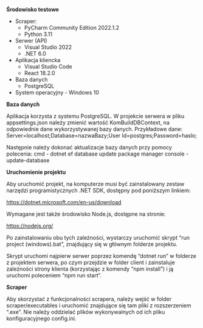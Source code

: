 **Środowisko testowe**

- Scraper:
  - PyCharm Community Edition 2022.1.2
  - Python 3.11
- Serwer (API) 
  - Visual Studio 2022
  - .NET 6.0
- Aplikacja kliencka 
  - Visual Studio Code
  - React 18.2.0
- Baza danych
	- PostgreSQL
- System operacyjny - Windows 10

**Baza danych**

Aplikacja korzysta z systemu PostgreSQL.
W projekcie serwera w pliku appsettings.json należy zmienić wartość KomBuildDBContext, na odpowiednie dane wykorzystywanej bazy danych. 
Przykładowe dane:
Server=localhost;Database=nazwaBazy;User Id=postgres;Password=haslo;

Następnie należy dokonać aktualizacje bazy danych przy pomocy polecenia:
cmd - dotnet ef database update
package manager console - update-database

**Uruchomienie projektu**

Aby uruchomić projekt, na komputerze musi być zainstalowany zestaw narzędzi programistycznych .NET SDK, dostępny pod poniższym linkiem:

https://dotnet.microsoft.com/en-us/download 

Wymagane jest także środowisko Node.js, dostępne na stronie:

https://nodejs.org/ 

Po zainstalowaniu obu tych zależności, wystarczy uruchomić skrypt “run project (windows).bat”, znajdujący się w głównym folderze projektu.

Skrypt uruchomi najpierw serwer poprzez komendę “dotnet run” w folderze z projektem serwera, po czym przejdzie w folder client i zainstaluje zależności strony klienta (korzystając z komendy “npm install”) i ją uruchomi poleceniem “npm run start”.

**Scraper**

Aby skorzystać z funkcjonalności scrapera, należy wejść w folder scraper/executables i uruchomić znajdujące się tam pliki z rozszerzeniem “.exe”. Nie należy oddzielać plików wykonywalnych od ich pliku konfiguracyjnego config.ini.

